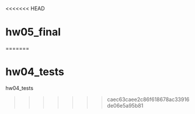 <<<<<<< HEAD
# hw05_final
=======
# hw04_tests
hw04_tests
>>>>>>> caec63caee2c86f618678ac33916de06e5a95b81
